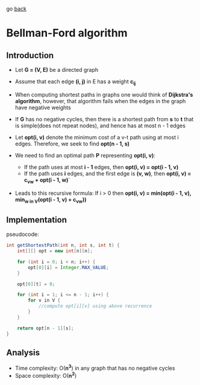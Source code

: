 go [back](DP-MENU.md)

# __Bellman-Ford algorithm__

## __Introduction__

* Let **G = (V, E)** be a directed graph 
* Assume that each edge **(i, j)** in E has a weight **c<sub>ij</sub>**
* When computing shortest paths in graphs one would think of **Dijkstra's algorithm**, however, that algorithm fails when the edges in the graph have negative weights

* If **G** has no negative cycles, then there is a shortest path from **s** to **t** that is simple(does not repeat nodes), and hence has at most n - 1 edges

* Let **opt(i, v)** denote the minimum cost of a v-t path using at most i edges. Therefore, we seek to find **opt(n - 1, s)** 

* We need to find an optimal path **P** representing **opt(i, v)**:
    * If the path uses at most **i - 1** edges, then **opt(i, v) = opt(i - 1, v)**
    * If the path uses **i** edges, and the first edge is **(v, w)**, then **opt(i, v) = c<sub>vw</sub> + opt(i - 1, w)**`
* Leads to this recursive formula: If i > 0 then
**opt(i, v) = min(opt(i - 1, v), min<sub>w in V</sub>(opt(i - 1, v) + c<sub>vw</sub>))**

## __Implementation__
 
pseudocode: 
```java
int getShortestPath(int n, int s, int t) {
    int[][] opt = new int[n][n];

    for (int i = 0; i < n; i++) {
        opt[0][i] = Integer.MAX_VALUE;
    }

    opt[0][t] = 0;

    for (int i = 1; i <= n - 1; i++) {
        for v in V { 
            //compute opt[i][v] using above recurrence
        }
    }

    return opt[n - 1][s];
}
```

## __Analysis__

* Time complexity: O(**n<sup>3</sup>**) in any graph that has no negative cycles
* Space complexity: O(**n<sup>2</sup>**)


  

